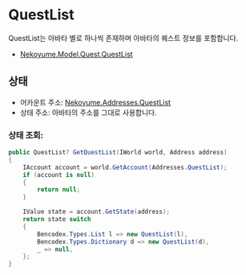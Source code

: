 # QuestList

QuestList는 아바타 별로 하나씩 존재하며 아바타의 퀘스트 정보를 포함합니다.

- [Nekoyume.Model.Quest.QuestList](https://github.com/planetarium/lib9c/blob/1.17.3/Lib9c/Model/Quest/QuestList.cs)

## 상태

- 어카운트 주소: [Nekoyume.Addresses.QuestList](https://github.com/planetarium/lib9c/blob/1.17.3/Lib9c/Addresses.cs#L47)
- 상태 주소: 아바타의 주소를 그대로 사용합니다.

### 상태 조회:

```cs
public QuestList? GetQuestList(IWorld world, Address address)
{
    IAccount account = world.GetAccount(Addresses.QuestList);
    if (account is null)
    {
        return null;
    }

    IValue state = account.GetState(address);
    return state switch
    {
        Bencodex.Types.List l => new QuestList(l),
        Bencodex.Types.Dictionary d => new QuestList(d),
        _ => null,
    };
}
```
